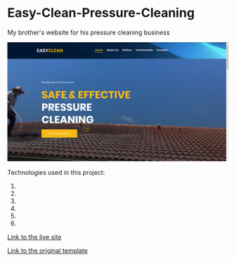 # Easy-Clean-Pressure-Cleaning

My brother's website for his pressure cleaning business

![alt text](screenshot.png "")

Technologies used in this project:

1.

2.

3.

4.

5.

6.

[Link to the live site]()

[Link to the original template](https://bootstrapmade.com/demo/EstateAgency/)
